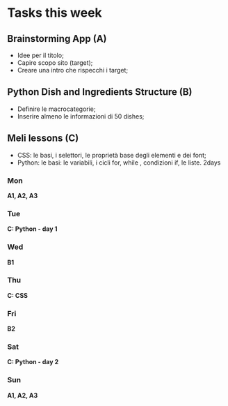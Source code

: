 # Tasks this week

## Brainstorming App (A)

- Idee per il titolo;
- Capire scopo sito (target);
- Creare una intro che rispecchi i target;

## Python Dish and Ingredients Structure (B)

- Definire le macrocategorie;
- Inserire almeno le informazioni di 50 dishes;

## Meli lessons (C)

- CSS: le basi, i selettori, le proprietà base degli elementi e dei font;
- Python: le basi: le variabili, i cicli for, while , condizioni if, le liste. 2days

### Mon
**A1, A2, A3**
### Tue
**C: Python - day 1**
### Wed
**B1**
### Thu
**C: CSS**
### Fri
**B2**
### Sat
**C: Python - day 2**
### Sun
**A1, A2, A3**